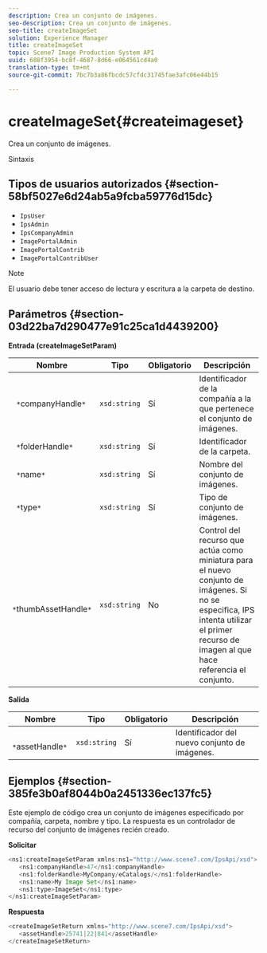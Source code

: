 ```yaml
---
description: Crea un conjunto de imágenes.
seo-description: Crea un conjunto de imágenes.
seo-title: createImageSet
solution: Experience Manager
title: createImageSet
topic: Scene7 Image Production System API
uuid: 688f3954-bc8f-4687-8d66-e064561cd4a0
translation-type: tm+mt
source-git-commit: 7bc7b3a86fbcdc57cfdc31745fae3afc06e44b15

---
```



# createImageSet{#createimageset}

Crea un conjunto de imágenes.

Sintaxis

## Tipos de usuarios autorizados {#section-58bf5027e6d24ab5a9fcba59776d15dc}

* `IpsUser`
* `IpsAdmin`
* `IpsCompanyAdmin`
* `ImagePortalAdmin`
* `ImagePortalContrib`
* `ImagePortalContribUser`

>[!NOTE]
>
>El usuario debe tener acceso de lectura y escritura a la carpeta de destino.

## Parámetros {#section-03d22ba7d290477e91c25ca1d4439200}

**Entrada (createImageSetParam)**

| Nombre | Tipo | Obligatorio | Descripción |
|---|---|---|---|
| ` *`companyHandle`*` | `xsd:string` | Sí | Identificador de la compañía a la que pertenece el conjunto de imágenes. |
| ` *`folderHandle`*` | `xsd:string` | Sí | Identificador de la carpeta. |
| ` *`name`*` | `xsd:string` | Sí | Nombre del conjunto de imágenes. |
| ` *`type`*` | `xsd:string` | Sí | Tipo de conjunto de imágenes. |
| ` *`thumbAssetHandle`*` | `xsd:string` | No | Control del recurso que actúa como miniatura para el nuevo conjunto de imágenes. Si no se especifica, IPS intenta utilizar el primer recurso de imagen al que hace referencia el conjunto. |

**Salida**

| Nombre | Tipo | Obligatorio | Descripción |
|---|---|---|---|
| ` *`assetHandle`*` | `xsd:string` | Sí | Identificador del nuevo conjunto de imágenes. |

## Ejemplos {#section-385fe3b0af8044b0a2451336ec137fc5}

Este ejemplo de código crea un conjunto de imágenes especificado por compañía, carpeta, nombre y tipo. La respuesta es un controlador de recurso del conjunto de imágenes recién creado.

**Solicitar**

```java
<ns1:createImageSetParam xmlns:ns1="http://www.scene7.com/IpsApi/xsd">
   <ns1:companyHandle>47</ns1:companyHandle>
   <ns1:folderHandle>MyCompany/eCatalogs/</ns1:folderHandle>
   <ns1:name>My Image Set</ns1:name>
   <ns1:type>ImageSet</ns1:type>
</ns1:createImageSetParam>
```

**Respuesta**

```java
<createImageSetReturn xmlns="http://www.scene7.com/IpsApi/xsd">
   <assetHandle>25741|22|841</assetHandle>
</createImageSetReturn>
```

